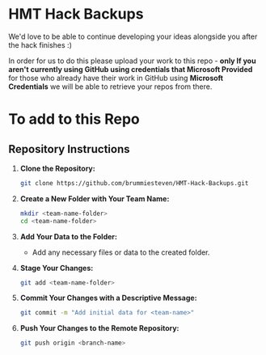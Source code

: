 
# HMT Hack Backups
We'd love to be able to continue developing your ideas alongside you after the hack finishes :)

In order for us to do this please upload your work to this repo - **only If you aren't currently using GitHub using credentials that Microsoft Provided** for those who already have their work in GitHub using **Microsoft Credentials** we will be able to retrieve your repos from there.

# To add to this Repo

## Repository Instructions

1. **Clone the Repository:**
    ```sh
    git clone https://github.com/brummiesteven/HMT-Hack-Backups.git
    ```

2. **Create a New Folder with Your Team Name:**
    ```sh
    mkdir <team-name-folder>
    cd <team-name-folder>
    ```

3. **Add Your Data to the Folder:**
    - Add any necessary files or data to the created folder.
   
4. **Stage Your Changes:**
    ```sh
    git add <team-name-folder>
    ```

5. **Commit Your Changes with a Descriptive Message:**
    ```sh
    git commit -m "Add initial data for <team-name>"
    ```

6. **Push Your Changes to the Remote Repository:**
    ```sh
    git push origin <branch-name>
    ```


